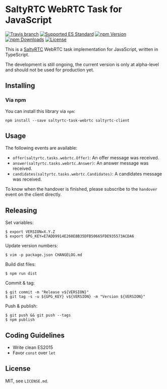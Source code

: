 # SaltyRTC WebRTC Task for JavaScript

[![Travis branch](https://img.shields.io/travis/saltyrtc/saltyrtc-task-webrtc-js/master.svg)](https://travis-ci.org/saltyrtc/saltyrtc-task-webrtc-js)
[![Supported ES Standard](https://img.shields.io/badge/javascript-ES5%20%2F%20ES2015-yellow.svg)](https://github.com/saltyrtc/saltyrtc-task-webrtc-js)
[![npm Version](https://img.shields.io/npm/v/saltyrtc-task-webrtc.svg?maxAge=2592000)](https://www.npmjs.com/package/saltyrtc-task-webrtc)
[![npm Downloads](https://img.shields.io/npm/dt/saltyrtc-task-webrtc.svg?maxAge=2592000)](https://www.npmjs.com/package/saltyrtc-task-webrtc)
[![License](https://img.shields.io/badge/license-MIT-blue.svg)](https://github.com/saltyrtc/saltyrtc-task-webrtc-js)

This is a [SaltyRTC](https://github.com/saltyrtc/saltyrtc-meta) WebRTC task implementation
for JavaScript, written in TypeScript.

The development is still ongoing, the current version is only at alpha-level
and should not be used for production yet.

## Installing

### Via npm

You can install this library via `npm`:

    npm install --save saltyrtc-task-webrtc saltyrtc-client

## Usage

The following events are available:

* `offer(saltyrtc.tasks.webrtc.Offer)`: An offer message was received.
* `answer(saltyrtc.tasks.webrtc.Answer)`: An answer message was received.
* `candidates(saltyrtc.tasks.webrtc.Candidates)`: A candidates message was received.

To know when the handover is finished, please subscribe to the `handover` event on the client directly.

## Releasing

Set variables:

    $ export VERSION=X.Y.Z
    $ export GPG_KEY=E7ADD9914E260E8B35DFB50665FDE935573ACDA6

Update version numbers:

    $ vim -p package.json CHANGELOG.md

Build dist files:

    $ npm run dist

Commit & tag:

    $ git commit -m "Release v${VERSION}"
    $ git tag -s -u ${GPG_KEY} v${VERSION} -m "Version ${VERSION}"

Push & publish:

    $ git push && git push --tags
    $ npm publish

## Coding Guidelines

- Write clean ES2015
- Favor `const` over `let`

## License

MIT, see `LICENSE.md`.
